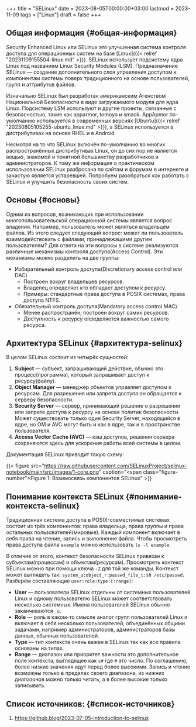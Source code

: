 +++
title = "SELinux"
date = 2023-08-05T00:00:00+03:00
lastmod = 2023-11-09
tags = ["Linux"]
draft = false
+++

## Общая информация {#общая-информация}

Security Enhanced Linux или SELinux это улучшенная система контроля доступа для операционных систем на базе [Linux]({{< relref "20231109155504-linux.md" >}}). SELinux использует подсистему ядра Linux под названием Linux Security Modules (LSM). Предназначение SELinux — создание дополнительного слоя управления доступом к компонентам системы поверх традиционного на основе пользователей, групп и аттрибутов файлов.

Изначально SELinux был разработан американским Агенством Национальной Безопасности в виде загружаемого модуля для ядра Linux. Подсистему LSM используют и другие проекты, связанные с безопасностью, такие как apparmor, tomoyo и smack. AppApmor по-умолчанию используется в современных версиях [Ubuntu]({{< relref "20230805105255-ubuntu_linux.md" >}}), а SELinux используется в дистрибутивах на основе RHEL и в Android.

Несмотря на то что SELinux включён по-умолчанию во многих распространённых дистрибутивах Linux, он до сих пор не является вещью, знакомой и понятной большинству разработчиков и администраторов. К тому же информация о практическом использовании SELinux разбросана по сайтам и форумам в интернете и зачастую является устаревшей. Попробуем разобраться как работать с SELinux и улучшить безопасность своих систем.


## Основы {#основы}

Одним из вопросов, возникающих при использовании многопользовательской операционной системы является вопрос владения. Например, пользователь может являться владельцем файлов. Из этого следует следующий вопрос: может ли пользователь взаимодействовать с файлами, принадлежащими другим пользователям? Для ответа на эти вопросы в системе реализуются различные механизмы контроля доступа(Access Control). Эти механизмы можно разделить на две группы:

-   Избирательный контроль доступа(Discretionary access control или DAC)
    -   Построен вокруг владельцев ресурсов.
    -   Владелец определяет кто обладает доступом к ресурсу.
    -   Примеры: стандартные права доступа в POSIX системах, права доступа NTFS.
-   Обязательный контроль доступа(Mandatory access control MAC)
    -   Менее распространён, построен вокруг самих ресурсов.
    -   Доступность к ресурсу определяется важностью самого ресурса.


## Архитектура SELinux {#архитектура-selinux}

В целом SELinux состоит из четырёх сущностей:

1.  **Subject** — субъект, запрашивающий действие, обычно это процесс(программа), который запрашивает доступ к ресурсу(файлу).
2.  **Object Manager** — менеджер объектов управляет доступом к ресурсам. Для разрешения или запрета доступа он обращается к серверу безопасности.
3.  **Security Server** — сервер, принимающий решение о разрешении или запрете доступа к ресурсу на основе политик безопасности. Может существовать только один Security Server, находящийся в ядре, но OM и AVC могут быть и как в ядре, так и в пространстве пользователя.
4.  **Access Vector Cache (AVC)** — кэш доступов, решения сервера сохраняются здесь для ускорения работы всей системы в целом.

Документация SELinux приводит такую схему:

{{< figure src="https://raw.githubusercontent.com/SELinuxProject/selinux-notebook/main/src/images/1-core.png" caption="<span class=\"figure-number\">Figure 1: </span>Взаимосвязь компонентов SELinux" >}}


## Понимание контекста SELinux {#понимание-контекста-selinux}

Традиционная система доступа в POSIX-совместимых системах состоит из трёх компонентов: права владельца, права группы и права остальных пользователей(мировые). Каждый компонент включает в себя права на чтение, запись и выполнение файла. Чтобы просмотреть права доступа файла `example` можно использовать `ls -l example`.

В отличие от этого, контекст безопасности SELinux привязан к субъектам(процессам) и объектам(ресурсам). Просмотреть контекст SELinux можно при помощи ключа `-Z` для той же команды. Контекст может выглядеть так: `system_u:object_r:passwd_file_t:s0 /etc/passwd`. Разберём составляющие `user:role:type:[:range]`:

-   **User** — пользователи SELinux отдельны от системных пользователей Linux и одному пользователю SELinux может соответствовать несколько системных. Имена пользователей SELinux обычно заканчиваются `_u`.
-   **Role** — роль в каком-то смысле аналог групп пользователей Linux и включает в себя несколько пользователей, объединённых общими задачами, например администраторов, администраторов базы данных, обычных пользователей.
-   **Type** — тип контекста очень важен в SELinux так как все правила основаны на типах.
-   **Range** — диапазон или приоритет важности это дополнительное поле контекста, выглядящее как `s#` где `#` это число. По соглашению, более низкие значения идут перед более высокими. Запись и чтение возможны только в пределах своего диапазона, из нижних диапазонов можно только читать, а в более высокие только записывать.


## Список источников: {#список-источников}

1.  <https://github.blog/2023-07-05-introduction-to-selinux>
